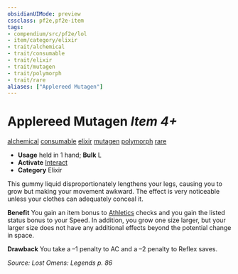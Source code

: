 ```yaml
---
obsidianUIMode: preview
cssclass: pf2e,pf2e-item
tags:
- compendium/src/pf2e/lol
- item/category/elixir
- trait/alchemical
- trait/consumable
- trait/elixir
- trait/mutagen
- trait/polymorph
- trait/rare
aliases: ["Applereed Mutagen"]
---
```

# Applereed Mutagen *Item 4+*  
[alchemical](rules/traits/alchemical.md)  [consumable](rules/traits/consumable.md)  [elixir](rules/traits/elixir.md)  [mutagen](rules/traits/mutagen.md)  [polymorph](rules/traits/polymorph.md)  [rare](rules/traits/rare.md)  

- **Usage** held in 1 hand; **Bulk** L
- **Activate** [Interact](rules/actions/interact.md)
- **Category** Elixir

This gummy liquid disproportionately lengthens your legs, causing you to grow but making your movement awkward. The effect is very noticeable unless your clothes can adequately conceal it.

**Benefit** You gain an item bonus to [Athletics](compendium/skills.md#Athletics) checks and you gain the listed status bonus to your Speed. In addition, you grow one size larger, but your larger size does not have any additional effects beyond the potential change in space.

**Drawback** You take a –1 penalty to AC and a –2 penalty to Reflex saves.

*Source: Lost Omens: Legends p. 86*